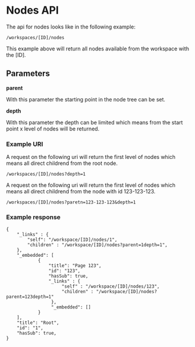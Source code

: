 # Nodes API

The api for nodes looks like in the following example:

```
/workspaces/[ID]/nodes
```

This example above will return all nodes available from the workspace with the [ID].

## Parameters

__parent__

With this parameter the starting point in the node tree can be set.

__depth__

With this parameter the depth can be limited which means from the start point x level of nodes will be returned.


### Example URI

A request on the following uri will return the first level of nodes which means all direct childrend from the root node.

```
/workspaces/[ID]/nodes?depth=1
```

A request on the following uri will return the first level of nodes which means all direct childrend from the node with id 123-123-123.

```
/workspaces/[ID]/nodes?paretn=123-123-123&depth=1
```

### Example response
```
{
    "_links" : {
        "self": "/workspace/[ID]/nodes/1",
        "children" : "/workspace/[ID]/nodes?parent=1depth=1",
    },
    "_embedded": [
            {
                "title": "Page 123",
                "id": "123",
                "hasSub": true,
                "_links" : {
                     "self" : "/workspace/[ID]/nodes/123",
                     "children" : "/workspace/[ID]/nodes?parent=123depth=1"
                 },
                 "_embedded": []
            }
    ],
    "title": "Root",
    "id": "1",
    "hasSub": true, 
}
```
